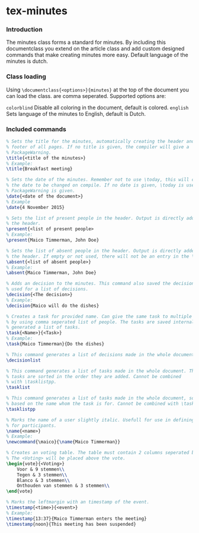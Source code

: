 # tex-minutes
### Introduction
The minutes class forms a standard for minutes. By including this documentclass
you extend on the article class and add custom designed commands that make
creating minutes more easy. Default language of the minutes is dutch.

### Class loading
Using `\documentclass{<options>}{minutes}` at the top of the document you can
load the class. <options> are comma seperated. Supported options are:

`colorblind` Disable all coloring in the document, default is colored.
`english` Sets language of the minutes to English, default is Dutch.

### Included commands

```latex
% Sets the title for the minutes, automatically creating the header and the
% footer of all pages. If no title is given, the compiler will give a
% PackageWarning.
\title{<title of the minutes>}
% Example:
\title{Breakfast meeting}

% Sets the date of the minutes. Remember not to use \today, this will cause
% the date to be changed on compile. If no date is given, \today is used and a
% PackageWarning is given.
\date{<date of the document>}
% Example
\date{4 November 2015}

% Sets the list of present people in the header. Output is directly added to
% the header.
\present{<list of present people>
% Example:
\present{Maico Timmerman, John Doe}

% Sets the list of absent people in the header. Output is directly added to
% the header. If empty or not used, there will not be an entry in the \maketitle.
\absent{<list of absent people>}
% Example:
\absent{Maico Timmerman, John Doe}

% Adds an decision to the minutes. This command also saved the decision to be
% used for a list of decisions.
\decision{<The decision>}
% Example:
\decision{Maico will do the dishes}

% Creates a task for provided name. Can give the same task to multiple people
% by using comma seperated list of people. The tasks are saved internally to
% generated a list of tasks.
\task{<Name>}{<Task>}
% Example:
\task{Maico Timmerman}{Do the dishes}

% This command generates a list of decisions made in the whole document.
\decisionlist

% This command generates a list of tasks made in the whole document. The
% tasks are sorted in the order they are added. Cannot be combined
% with \tasklistpp.
\tasklist

% This command generates a list of tasks made in the whole document, sorted
% based on the name whom the task is for. Cannot be combined with \tasklist.
\tasklistpp

% Marks the name of a user slightly italic. Usefull for use in defining commands
% for participants.
\name{<name>}
% Example:
\newcommand{\maico}{\name{Maico Timmerman}}

% Creates an voting table. The table must contain 2 columns seperated by &.
% The <Voting> will be placed above the vote.
\begin{vote}{<Voting>}
    Voor & 9 stemmen\\
    Tegen & 3 stemmen\\
    Blanco & 3 stemmen\\
    Onthouden van stemmen & 3 stemmen\\
\end{vote}

% Marks the leftmargin with an timestamp of the event.
\timestamp{<time>}{<event>}
% Example:
\timestamp{13:37}{Maico Timmerman enters the meeting}
\timestamp{noon}{This meeting has been suspended}
```
